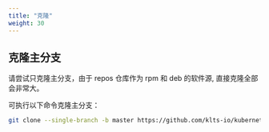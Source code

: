 ```yaml
---
title: "克隆"
weight: 30
---
```


## 克隆主分支

请尝试只克隆主分支，由于 repos 仓库作为 rpm 和 deb 的软件源, 直接克隆全部会非常大。

可执行以下命令克隆主分支：

``` bash
git clone --single-branch -b master https://github.com/klts-io/kubernetes-lts
```
